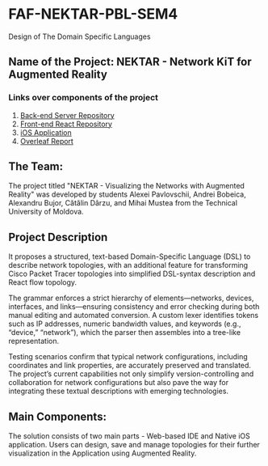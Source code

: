 # FAF-NEKTAR-PBL-SEM4
Design of The Domain Specific Languages

## Name of the Project: NEKTAR - Network KiT for Augmented Reality

### Links over components of the project
1. [Back-end Server Repository](https://github.com/alexandru-bujor/DSL)
2. [Front-end React Repository](https://github.com/Darzu-Catalin/NEKTAR_FE)
3. [iOS Application](https://github.com/AlexDandy77/NEKTAR-Application)
4. [Overleaf Report](https://ru.overleaf.com/read/qnqkspbcxrkf#dff4d0)

## The Team:
The project titled "NEKTAR - Visualizing the Networks with Augmented Reality" was developed by students Alexei Pavlovschii, Andrei Bobeica, Alexandru Bujor, Cătălin Dârzu, and Mihai Mustea from the Technical University of Moldova.

## Project Description
It proposes a structured, text-based Domain-Specific Language (DSL) to describe network topologies, with an additional feature for transforming Cisco Packet Tracer topologies into simplified DSL-syntax description and React flow topology. 

The grammar enforces a strict hierarchy of elements—networks, devices, interfaces, and links—ensuring consistency and error checking during both manual editing and automated conversion. A custom lexer identifies tokens such as IP addresses, numeric bandwidth values, and keywords (e.g., “device,” “network”), which the parser then assembles into a tree-like representation. 

Testing scenarios confirm that typical network configurations, including coordinates and link properties, are accurately preserved and translated. The project’s current capabilities not only simplify version-controlling and collaboration for network configurations but also pave the way for integrating these textual descriptions with emerging technologies. 

## Main Components:
The solution consists of two main parts - Web-based IDE and Native iOS application. Users can design, save and manage topologies for their further visualization in the Application using Augmented Reality.
